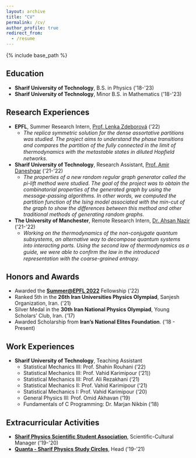 ```yaml
---
layout: archive
title: "CV"
permalink: /cv/
author_profile: true
redirect_from:
  - /resume
---
```


{% include base_path %}

## Education
* **Sharif University of Technology**, B.S. in Physics ('18-'23)
* **Sharif University of Technology**, Minor B.S. in Mathematics ('18-'23)

## Research Experiences
* **EPFL**, Summer Research Intern, [Prof. Lenka Zdeborová](https://people.epfl.ch/lenka.zdeborova/?lang=en) ('22)
  * _The replica symmetric solution for the dense assortative partitions was studied. The project aims to understand the phase transitions and compares the partition of the fully connected in the limit of thermodynamics with the metastable states in diluted Hopﬁeld networks._
* **Sharif University of Technology**, Research Assistant, [Prof. Amir Daneshgar](http://mathsci.sharif.ir/faculties/daneshgar/) ('21-'22)
  * _The properties of a new random regular graph generator called the pi-lift method were studied. The goal of the project was to obtain the combinatorial properties of the generated graph by using the message-passing algorithms. In other words, we computed the partition function of the Ising model associated with the min-cut of the graph to show the differences between this method and other traditional methods of generating random graphs._
* **The University of Manchester**, Remote Research Intern, [Dr. Ahsan Nazir](https://research.manchester.ac.uk/en/persons/ahsan.nazir) ('21-'22)
  * _Working on the thermodynamics of the non-conjugate quantum subsystems, an alternative way to decompose quantum systems into interacting parts. Using the second law of thermodynamics as a guide, we were able to conﬁrm the law in the introduced representation with the coarse-grained entropy._

## Honors and Awards
* Awarded the **[Summer@EPFL 2022](https://summer.epfl.ch)** Fellowship ('22)
* Ranked 5th in the **26th Iran Universities Physics Olympiad**, Sanjesh Organization, Iran. ('21)
* Silver Medal in the **30th Iran National Physics Olympiad**, Young Scholars’ Club, Iran. ('17)
* Awarded Scholarship from **Iran’s National Elites Foundation**. ('18 - Present)

## Work Experiences
* **Sharif University of Technology**, Teaching Assistant
  * Statistical Mechanics III: Prof. Shahin Rouhani (‘22)
  * Statistical Mechanics III: Prof. Vahid Karimipour (‘21))
  * Statistical Mechanics III: Prof. Ali Rezakhani (‘21)
  * Statistical Mechanics II: Prof. Vahid Karimipour (‘21)
  * Statistical Mechanics I: Prof. Vahid Karimipour (‘20)
  * General Physics III: Prof. Omid Akhavan (‘19)
  * Fundamentals of C Programming: Dr. Marjan Nikbin (‘18)
  
## Extracurricular Activities
* **[Sharif Physics Scientific Student Association](https://spssa.ir)**, Scientific-Cultural Manager ('19-'20)
* **[Quanta - Sharif Physics Study Circles](https://quanta.spssa.ir)**, Head ('19-'21)
